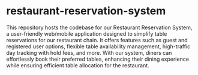 # restaurant-reservation-system
This repository hosts the codebase for our Restaurant Reservation System, a user-friendly web/mobile application designed to simplify table reservations for our restaurant chain. It offers features such as guest and registered user options, flexible table availability management, high-traffic day tracking with hold fees, and more. With our system, diners can effortlessly book their preferred tables, enhancing their dining experience while ensuring efficient table allocation for the restaurant.

